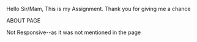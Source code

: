 Hello Sir/Mam,
This is my Assignment.
Thank you for giving me a chance


ABOUT PAGE

Not Responsive--as it was not mentioned in the page

